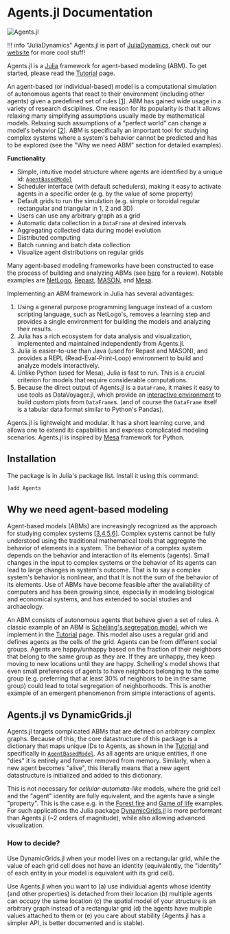 # Agents.jl Documentation

![Agents.jl](https://github.com/JuliaDynamics/JuliaDynamics/blob/master/videos/agents/agents_logo.gif?raw=true)

!!! info "JuliaDynamics"
    Agents.jl is part of [JuliaDynamics](https://juliadynamics.github.io/JuliaDynamics/), check out our [website](https://juliadynamics.github.io/JuliaDynamics/) for more cool stuff!


Agents.jl is a [Julia](https://julialang.org/) framework for agent-based modeling (ABM).
To get started, please read the [Tutorial](@ref) page.

An agent-based (or individual-based) model is a computational simulation of autonomous agents that react to their environment (including other agents) given a predefined set of rules [[1](http://doi.org/10.1016/j.ecolmodel.2006.04.023)]. ABM has gained wide usage in a variety of research disciplines. One reason for its popularity is that it allows relaxing many simplifying assumptions usually made by mathematical models. Relaxing such assumptions of a "perfect world" can change a model's behavior [[2](http://doi.org/10.1038/460685a)]. ABM is specifically an important tool for studying complex systems where a system's behavior cannot be predicted and has to be explored (see the "Why we need ABM" section for detailed examples).

**Functionality**

* Simple, intuitive model structure where agents are identified by a unique id: [`AgentBasedModel`](@ref)
* Scheduler interface (with default schedulers), making it easy to activate agents in a specific order (e.g. by the value of some property)
* Default grids to run the simulation (e.g. simple or toroidal regular rectangular and triangular in 1, 2 and 3D)
* Users can use any arbitrary graph as a grid
* Automatic data collection in a `DataFrame` at desired intervals
* Aggregating collected data during model evolution
* Distributed computing
* Batch running and batch data collection
* Visualize agent distributions on regular grids

Many agent-based modeling frameworks have been constructed to ease the process of building and analyzing ABMs (see [here](http://dx.doi.org/10.1016/j.cosrev.2017.03.001) for a review). Notable examples are [NetLogo](https://ccl.northwestern.edu/netlogo/), [Repast](https://repast.github.io/index.html), [MASON](https://journals.sagepub.com/doi/10.1177/0037549705058073), and [Mesa](https://github.com/projectmesa/mesa).

Implementing an ABM framework in Julia has several advantages:
1. Using a general purpose programming language instead of a custom scripting language, such as NetLogo's, removes a learning step and provides a single environment for building the models and analyzing their results.
2. Julia has a rich ecosystem for data analysis and visualization, implemented and maintained independently from Agents.jl.
3. Julia is easier-to-use than Java (used for Repast and MASON), and provides a REPL (Read-Eval-Print-Loop) environment to build and analyze models interactively.
4. Unlike Python (used for Mesa), Julia is fast to run. This is a crucial criterion for models that require considerable computations.
5. Because the direct output of Agents.jl is a `DataFrame`, it makes it easy to use tools as DataVoyager.jl, which provide an [interactive environment](https://github.com/vega/voyager) to build custom plots from `DataFrame`s. (and of course the `DataFrame` itself is a tabular data format similar to Python's Pandas).

Agents.jl is lightweight and modular. It has a short learning curve, and allows one to extend its capabilities and express complicated modeling scenarios. Agents.jl is inspired by [Mesa](https://github.com/projectmesa/mesa) framework for Python.

## Installation

The package is in Julia's package list. Install it using this command:

```julia
]add Agents
```

## Why we need agent-based modeling

Agent-based models (ABMs) are increasingly recognized as the approach for studying complex systems [[3](https://link.springer.com/chapter/10.1007/3-7908-1721-X_7),[4](http://www.doi.org/10.1162/106454602753694765),[5](http://www.nature.com/articles/460685a),[6](http://www.doi.org/10.1016/j.jaa.2016.01.009)]. Complex systems cannot be fully understood using the traditional mathematical tools that aggregate the behavior of elements in a system. The behavior of a complex system depends on the behavior and interaction of its elements (agents). Small changes in the input to complex systems or the behavior of its agents can lead to large changes in system's outcome. That is to say a complex system's behavior is nonlinear, and that it is not the sum of the behavior of its elements. Use of ABMs have become feasible after the availability of computers and has been growing since, especially in modeling biological and economical systems, and has extended to social studies and archaeology.

An ABM consists of autonomous agents that behave given a set of rules. A classic example of an ABM is [Schelling's segregation model](https://www.tandfonline.com/doi/abs/10.1080/0022250X.1971.9989794), which we implement in the [Tutorial](@ref) page. This model also uses a regular grid and defines agents as the cells of the grid. Agents can be from different social groups. Agents are happy/unhappy based on the fraction of their neighbors that belong to the same group as they are. If they are unhappy, they keep moving to new locations until they are happy. Schelling's model shows that even small preferences of agents to have neighbors belonging to the same group (e.g. preferring that at least 30% of neighbors to be in the same group) could lead to total segregation of neighborhoods. This is another example of an emergent phenomenon from simple interactions of agents.

## Agents.jl vs DynamicGrids.jl
Agents.jl targets complicated ABMs that are defined on arbitrary complex graphs.
Because of this, the core datastructure of this package is a dictionary that maps unique IDs to Agents, as shown in the [Tutorial](@ref) and specifically in [`AgentBasedModel`](@ref).
As all agents are unique entities, if one "dies" it is entirely and forever removed from memory.
Similarly, when a new agent becomes "alive", this literally means that a new agent datastructure is initialized and added to this dictionary.

This is not necessary for *cellular-automata-like* models, where the grid cell and the "agent" identity are fully equivalent, and the agents have a single "property".
This is the case e.g. in the [Forest fire](@ref) and [Game of life](@ref) examples.
For such applications the Julia package [DynamicGrids.jl](@ref) is more performant than Agents.jl (~2 orders of magnitude), while also allowing advanced visualization.

### How to decide?
Use DynamicGrids.jl when your model lives on a rectangular grid, while the value of each grid cell does not have an identity (equivalently, the "identity" of each entity in your model is equivalent with its grid cell).

Use Agents.jl when you want to (a) use individual agents whose identity (and other properties) is detached from their location (b) multiple agents can occupy the same location (c) the spatial model of your structure is an arbitrary graph instead of a rectangular grid (d) the agents have multiple values attached to them or (e) you care about stability (Agents.jl has a simpler API, is better documented and is stable).
